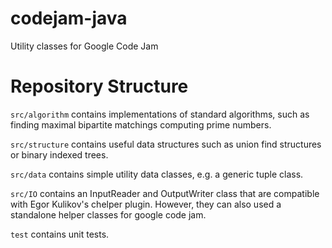 # codejam-java
Utility classes for Google Code Jam

# Repository Structure
`src/algorithm` contains implementations of standard algorithms, such as finding maximal bipartite matchings computing prime numbers.

`src/structure` contains useful data structures such as union find structures or binary indexed trees.

`src/data` contains simple utility data classes, e.g. a generic tuple class.

`src/IO` contains an InputReader and OutputWriter class that are compatible with Egor Kulikov's chelper plugin. However, they can also used a standalone helper classes for google code jam. 

`test` contains unit tests.
